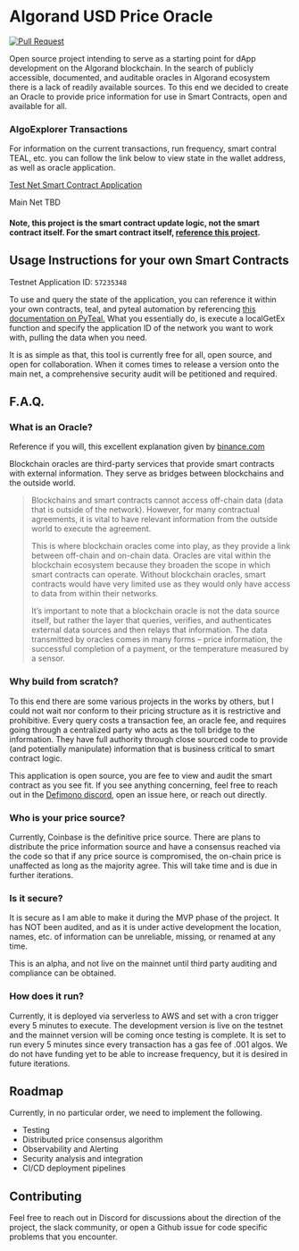 # Algorand USD Price Oracle

[![Pull Request](https://github.com/defimono/algo_price_oracle/actions/workflows/pull_request.yaml/badge.svg)](https://github.com/defimono/algo_price_oracle/actions/workflows/pull_request.yaml)

Open source project intending to serve as a starting point for dApp development on the Algorand blockchain. In the search of publicly accessible, documented, and auditable oracles in Algorand ecosystem there is a lack of readily available sources. To this end we decided to create an Oracle to provide price information for use in Smart Contracts, open and available for all.

### AlgoExplorer Transactions

For information on the current transactions, run frequency, smart contral TEAL, etc. you can follow the link below to view state in the wallet address, as well as oracle application.

[Test Net Smart Contract Application](https://testnet.algoexplorer.io/address/CMB2FDHUQ74DJRUMEZQEVQ3UDOFBF5VZ3TIPPTHRLTZ7DMZEOXZI4PJM6Y)

Main Net TBD

#### Note, this project is the smart contract update logic, not the smart contract itself. For the smart contract itself, [reference this project](https://github.com/defimono/smart_contracts).

## Usage Instructions for your own Smart Contracts

Testnet Application ID: `57235348`

To use and query the state of the application, you can reference it within your own contracts, teal, and pyteal automation by referencing [this documentation on PyTeal.](https://pyteal.readthedocs.io/en/stable/api.html#pyteal.App.globalGetEx) What you essentially do, is execute a localGetEx function and specify the application ID of the network you want to work with, pulling the data when you need.

It is as simple as that, this tool is currently free for all, open source, and open for collaboration. When it comes times to release a version onto the main net, a comprehensive security audit will be petitioned and required.

## F.A.Q.

### What is an Oracle?

Reference if you will, this excellent explanation given by [binance.com](https://academy.binance.com/en/articles/blockchain-oracles-explained)

Blockchain oracles are third-party services that provide smart contracts with external information. They serve as bridges between blockchains and the outside world.

> Blockchains and smart contracts cannot access off-chain data (data that is outside of the network). However, for many contractual agreements, it is vital to have relevant information from the outside world to execute the agreement.
> 
>This is where blockchain oracles come into play, as they provide a link between off-chain and on-chain data. Oracles are vital within the blockchain ecosystem because they broaden the scope in which smart contracts can operate. Without blockchain oracles, smart contracts would have very limited use as they would only have access to data from within their networks. 
>
>It’s important to note that a blockchain oracle is not the data source itself, but rather the layer that queries, verifies, and authenticates external data sources and then relays that information. The data transmitted by oracles comes in many forms – price information, the successful completion of a payment, or the temperature measured by a sensor.


### Why build from scratch?

To this end there are some various projects in the works by others, but I could not wait nor conform to their pricing structure as it is restrictive and prohibitive. Every query costs a transaction fee, an oracle fee, and requires going through a centralized party who acts as the toll bridge to the information. They have full authority through close sourced code to provide (and potentially manipulate) information that is business critical to smart contract logic.

This application is open source, you are fee to view and audit the smart contract as you see fit. If you see anything concerning, feel free to reach out in the [Defimono discord](https://discord.gg/umjb43DQ), open an issue here, or reach out directly.

### Who is your price source?

Currently, Coinbase is the definitive price source. There are plans to distribute the price information source and have a consensus reached via the code so that if any price source is compromised, the on-chain price is unaffected as long as the majority agree. This will take time and is due in further iterations.

### Is it secure?

It is secure as I am able to make it during the MVP phase of the project. It has NOT been audited, and as it is under active development the location, names, etc. of information can be unreliable, missing, or renamed at any time. 

This is an alpha, and not live on the mainnet until third party auditing and compliance can be obtained.

### How does it run?

Currently, it is deployed via serverless to AWS and set with a cron trigger every 5 minutes to execute. The development version is live on the testnet and the mainnet version will be coming once testing is complete. It is set to run every 5 minutes since every transaction has a gas fee of .001 algos. We do not have funding yet to be able to increase frequency, but it is desired in future iterations.

## Roadmap

Currently, in no particular order, we need to implement the following.

- Testing
- Distributed price consensus algorithm
- Observability and Alerting
- Security analysis and integration
- CI/CD deployment pipelines

## Contributing

Feel free to reach out in Discord for discussions about the direction of the project, the slack community, or open a Github issue for code specific problems that you encounter.